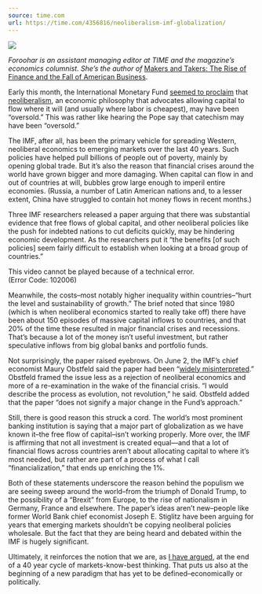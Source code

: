 ```yaml
---
source: time.com
url: https://time.com/4356816/neoliberalism-imf-globalization/
---
```


![](https://api.time.com/wp-content/uploads/2016/05/forooharbook.jpg?quality=75&w=2400)

_Foroohar is an assistant managing editor at TIME and the magazine’s economics columnist. She’s the author of_ [Makers and Takers: The Rise of Finance and the Fall of American Business](http://www.amazon.com/dp/0553447238/?tag=timecom-20).

Early this month, the International Monetary Fund [seemed to proclaim](http://www.imf.org/external/pubs/ft/fandd/2016/06/ostry.htm) that [neoliberalism](https://en.wikipedia.org/wiki/Neoliberalism), an economic philosophy that advocates allowing capital to flow where it will (and usually where labor is cheapest), may have been “oversold.” This was rather like hearing the Pope say that catechism may have been “oversold.”

The IMF, after all, has been the primary vehicle for spreading Western, neoliberal economics to emerging markets over the last 40 years. Such policies have helped pull billions of people out of poverty, mainly by opening global trade. But it’s also the reason that financial crises around the world have grown bigger and more damaging. When capital can flow in and out of countries at will, bubbles grow large enough to imperil entire economies. (Russia, a number of Latin American nations and, to a lesser extent, China have struggled to contain hot money flows in recent months.)

Three IMF researchers released a paper arguing that there was substantial evidence that free flows of global capital, and other neoliberal policies like the push for indebted nations to cut deficits quickly, may be hindering economic development. As the researchers put it “the benefits \[of such policies\] seem fairly difficult to establish when looking at a broad group of countries.”

This video cannot be played because of a technical error.(Error Code: 102006)

Meanwhile, the costs–most notably higher inequality within countries–“hurt the level and sustainability of growth.” The brief noted that since 1980 (which is when neoliberal economics started to really take off) there have been about 150 episodes of massive capital inflows to countries, and that 20% of the time these resulted in major financial crises and recessions. That’s because a lot of the money isn’t useful investment, but rather speculative inflows from big global banks and portfolio funds.

Not surprisingly, the paper raised eyebrows. On June 2, the IMF’s chief economist Maury Obstfeld said the paper had been “[widely misinterpreted](http://www.imf.org/external/pubs/ft/survey/so/2016/POL060216A.htm).” Obstfeld framed the issue less as a rejection of neoliberal economics and more of a re-examination in the wake of the financial crisis. “I would describe the process as evolution, not revolution,” he said. Obstfeld added that the paper “does not signify a major change in the Fund’s approach.”

Still, there is good reason this struck a cord. The world’s most prominent banking institution is saying that a major part of globalization as we have known it–the free flow of capital–isn’t working properly. More over, the IMF is affirming that not all investment is created equal—and that a lot of financial flows across countries aren’t about allocating capital to where it’s most needed, but rather are part of a process of what I call “financialization,” that ends up enriching the 1%.

Both of these statements underscore the reason behind the populism we are seeing sweep around the world–from the triumph of Donald Trump, to the possibility of a “Brexit” from Europe, to the rise of nationalism in Germany, France and elsewhere. The paper’s ideas aren’t new–people like former World Bank chief economist Joseph E. Stiglitz have been arguing for years that emerging markets shouldn’t be copying neoliberal policies wholesale. But the fact that they are being heard and debated within the IMF is hugely significant.

Ultimately, it reinforces the notion that we are, as [I have argued](http://time.com/4327419/american-capitalisms-great-crisis/), at the end of a 40 year cycle of markets-know-best thinking. That puts us also at the beginning of a new paradigm that has yet to be defined–economically or politically.
